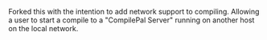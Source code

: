Forked this with the intention to add network support to compiling. Allowing a user to start a compile to a "CompilePal Server" running on another host on the local network.
